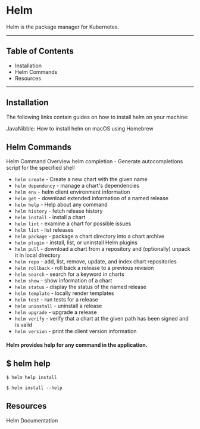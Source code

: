 # Helm
Helm is the package manager for Kubernetes.

---
## Table of Contents
- Installation
- Helm Commands
- Resources
---

## Installation
The following links contain guides on how to install helm on your machine:

JavaNibble: How to install helm on macOS using Homebrew

## Helm Commands
Helm Command Overview
helm completion - Generate autocompletions script for the specified shell
- `helm create` - Create a new chart with the given name
- `helm dependency` - manage a chart's dependencies
- `helm env` - helm client environment information
- `helm get` - download extended information of a named release
- `helm help` - Help about any command
- `helm history` - fetch release history
- `helm install` - install a chart
- `helm lint` - examine a chart for possible issues
- `helm list` - list releases
- `helm package` - package a chart directory into a chart archive
- `helm plugin` - install, list, or uninstall Helm plugins
- `helm pull` - download a chart from a repository and (optionally) unpack it in local directory
- `helm repo` - add, list, remove, update, and index chart repositories
- `helm rollback` - roll back a release to a previous revision
- `helm search` - search for a keyword in charts
- `helm show` - show information of a chart
- `helm status` - display the status of the named release
- `helm template` - locally render templates
- `helm test` - run tests for a release
- `helm uninstall` - uninstall a release
- `helm upgrade` - upgrade a release
- `helm verify` - verify that a chart at the given path has been signed and is valid
- `helm version` - print the client version information

#### Helm provides help for any command in the application.

## $ helm help


```
$ helm help install
```
```
$ helm install --help
```
## Resources

Helm Documentation
